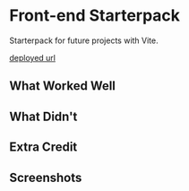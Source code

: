 # Front-end Starterpack

Starterpack for future projects with Vite.

[deployed url](https://frontend-starterpack-eljokoo.onrender.com)

## What Worked Well

## What Didn't

## Extra Credit

## Screenshots

